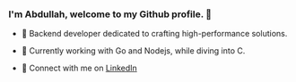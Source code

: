 ### I'm Abdullah, welcome to my Github profile. 🌟

- 🚀 Backend developer dedicated to crafting high-performance solutions.

- 🐹 Currently working with Go and Nodejs, while diving into C. 

- 🔗 Connect with me on [LinkedIn](https://www.linkedin.com/in/abdullah-alaadine/)
